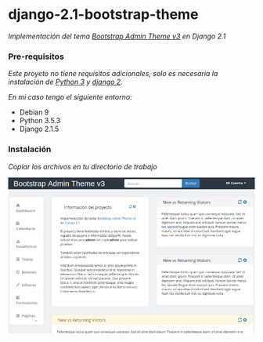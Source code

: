 # django-2.1-bootstrap-theme

_Implementación del tema [Bootstrap Admin Theme v3](https://github.com/VinceG/Bootstrap-Admin-Theme-3) en Django 2.1_


### Pre-requisitos

_Este proyeto no tiene requisitos adicionales, solo es necesaria la instalación de [Python 3](https://www.python.org) y [django 2](https://www.djangoproject.com)._

_En mi caso tengo el siguiente entorno:_

* Debian 9
* Python 3.5.3
* Django 2.1.5


### Instalación

_Copiar los archivos en tu directorio de trabajo_


![Home Page](pantalla-01.png)
